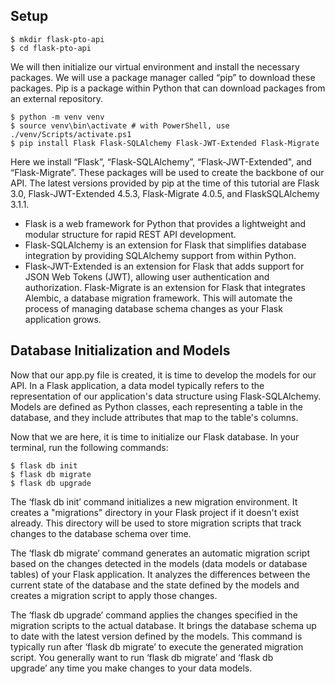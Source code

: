 
## Setup
```
$ mkdir flask-pto-api
$ cd flask-pto-api
```

We will then initialize our virtual environment and install the necessary packages. We will use a package manager called “pip” to download these packages. Pip is a package within Python that can download packages from an external repository.
```
$ python -m venv venv 
$ source venv\bin\activate # with PowerShell, use ./venv/Scripts/activate.ps1
$ pip install Flask Flask-SQLAlchemy Flask-JWT-Extended Flask-Migrate
```

Here we install “Flask”, “Flask-SQLAlchemy”, “Flask-JWT-Extended", and “Flask-Migrate”. These packages will be used to create the backbone of our API. The latest versions provided by pip at the time of this tutorial are Flask 3.0, Flask-JWT-Extended 4.5.3, Flask-Migrate 4.0.5, and FlaskSQLAlchemy 3.1.1.

* Flask is a web framework for Python that provides a lightweight and modular structure for rapid REST API development.
* Flask-SQLAlchemy is an extension for Flask that simplifies database integration by providing SQLAlchemy support from within Python.
* Flask-JWT-Extended is an extension for Flask that adds support for JSON Web Tokens (JWT), allowing user authentication and authorization. Flask-Migrate is an extension for Flask that integrates Alembic, a database migration framework. This will automate the process of managing database schema changes as your Flask application grows. 

## Database Initialization and Models

Now that our app.py file is created, it is time to develop the models for our API. In a Flask application, a data model typically refers to the representation of our application's data structure using Flask-SQLAlchemy. Models are defined as Python classes, each representing a table in the database, and they include attributes that map to the table's columns. 

Now that we are here, it is time to initialize our Flask database. In your terminal, run the following commands:
```
$ flask db init
$ flask db migrate
$ flask db upgrade
```

The ‘flask db init’ command initializes a new migration environment. It creates a "migrations" directory in your Flask project if it doesn't exist already. This directory will be used to store migration scripts that track changes to the database schema over time. 

The ‘flask db migrate’ command generates an automatic migration script based on the changes detected in the models (data models or database tables) of your Flask application. It analyzes the differences between the current state of the database and the state defined by the models and creates a migration script to apply those changes. 

The ‘flask db upgrade’ command applies the changes specified in the migration scripts to the actual database. It brings the database schema up to date with the latest version defined by the models. This command is typically run after ‘flask db migrate’ to execute the generated migration script. You generally want to run ‘flask db migrate’ and ‘flask db upgrade’ any time you make changes to your data models.
